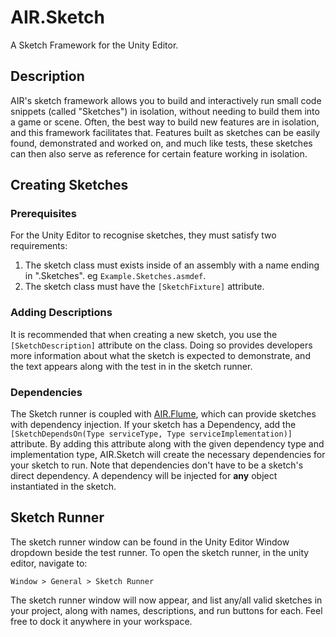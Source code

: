 # AIR.Sketch
A Sketch Framework for the Unity Editor.

## Description
AIR's sketch framework allows you to build and interactively run small code snippets (called "Sketches") in isolation, without needing to build them into a game or scene. Often, the best way to build new features are in isolation, and this framework facilitates that. Features built as sketches can be easily found, demonstrated and worked on, and much like tests, these sketches can then also serve as reference for certain feature working in isolation.

## Creating Sketches

### Prerequisites
For the Unity Editor to recognise sketches, they must satisfy two requirements:
1. The sketch class must exists inside of an assembly with a name ending in ".Sketches". eg `Example.Sketches.asmdef`.
2. The sketch class must have the `[SketchFixture]` attribute.

### Adding Descriptions
It is recommended that when creating a new sketch, you use the `[SketchDescription]` attribute on the class. Doing so provides developers more information about what the sketch is expected to demonstrate, and the text appears along with the test in in the sketch runner.

### Dependencies
The Sketch runner is coupled with [AIR.Flume](https://github.com/AnImaginedReality/Flume), which can provide sketches with dependency injection. If your sketch has a Dependency, add the `[SketchDependsOn(Type serviceType, Type serviceImplementation)]` attribute. By adding this attribute along with the given dependency type and implementation type, AIR.Sketch will create the necessary dependencies for your sketch to run. Note that dependencies don't have to be a sketch's direct dependency. A dependency will be injected for **any** object instantiated in the sketch.

## Sketch Runner
The sketch runner window can be found in the Unity Editor Window dropdown beside the test runner. To open the sketch runner, in the unity editor, navigate to:
```
Window > General > Sketch Runner
```
The sketch runner window will now appear, and list any/all valid sketches in your project, along with  names, descriptions, and run buttons for each. Feel free to dock it anywhere in your workspace.
